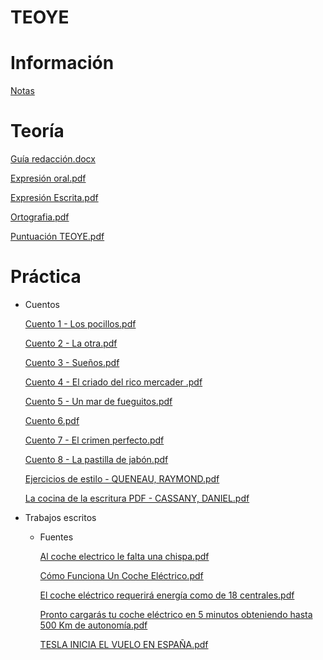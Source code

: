 # TEOYE

# Información

[Notas](https://www.notion.so/Notas-a12d30c60c9f46278a2d9403571c8edf)

# Teoría

[Guía redacción.docx](TEOYE/Guia_redaccion.docx)

[Expresión oral.pdf](TEOYE/Expresion_oral.pdf)

[Expresión Escrita.pdf](TEOYE/Material_de_Expresion_Escrita.pdf)

[Ortografia.pdf](TEOYE/Ortografia.pdf)

[Puntuación  TEOYE.pdf](TEOYE/PUNTUACION_TEOYE.pdf)

# Práctica

- Cuentos

    [Cuento 1 - Los pocillos.pdf](TEOYE/Cuento_1_-_Los_pocillos.pdf)

    [Cuento 2 - La otra.pdf](TEOYE/Cuento_2_-_La_otra.pdf)

    [Cuento 3 - Sueños.pdf](TEOYE/Cuento_3_-_Suenos.pdf)

    [Cuento 4 - El criado del rico mercader .pdf](TEOYE/Cuento_4_-_El_criado_del_rico_mercader_.pdf)

    [Cuento 5 - Un mar de fueguitos.pdf](TEOYE/Cuento_5_-_Un_mar_de_fueguitos.pdf)

    [Cuento 6.pdf](TEOYE/Cuento_6.pdf)

    [Cuento 7 - El crimen perfecto.pdf](TEOYE/Cuento_7_-_El_crimen_perfecto.pdf)

    [Cuento 8 - La pastilla de jabón.pdf](TEOYE/Cuento_8_-_La_pastilla_de_jabon.pdf)

    [Ejercicios de estilo - QUENEAU, RAYMOND.pdf](TEOYE/Ejercicios_de_estilo_-_QUENEAU_RAYMOND.pdf)

    [La cocina de la escritura PDF - CASSANY, DANIEL.pdf](TEOYE/La_cocina_de_la_escritura_PDF_-_CASSANY_DANIEL.pdf)

- Trabajos escritos
    - Fuentes

        [Al coche electrico le falta una chispa.pdf](TEOYE/Al_coche_electrico_le_falta_una_chispa.pdf)

        [Cómo Funciona Un Coche Eléctrico.pdf](TEOYE/Como_Funciona_Un_Coche_Electrico.pdf)

        [El coche eléctrico requerirá energía como de 18 centrales.pdf](TEOYE/El_coche_electrico_requerira_energia_como_de_18_centrales.pdf)

        [Pronto cargarás tu coche eléctrico en 5 minutos obteniendo hasta 500 Km de autonomía.pdf](TEOYE/Pronto_cargaras_tu_coche_electrico_en_5_minutos_obteniendo_hasta_500_Km_de_autonomia.pdf)

        [TESLA INICIA EL VUELO EN ESPAÑA.pdf](TEOYE/TESLA_INICIA_EL_VUELO_EN_ESPANA.pdf)